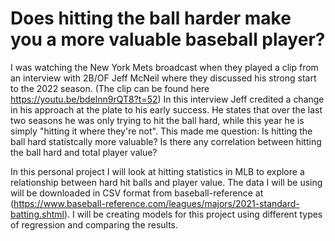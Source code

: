 # Does hitting the ball harder make you a more valuable baseball player?

I was watching the New York Mets broadcast when they played a clip from an interview with 2B/OF Jeff McNeil where they discussed his strong start to the 2022 season. (The clip can be found here https://youtu.be/bdelnn9rQT8?t=52) In this interview Jeff credited a change in his approach at the plate to his early success. He states that over the last two seasons he was only trying to hit the ball hard, while this year he is simply "hitting it where they're not". This made me question: Is hitting the ball hard statistcally more valuable? Is there any correlation between hitting the ball hard and total player value?

In this personal project I will look at hitting statistics in MLB to explore a relationship between hard hit balls and player value. The data I will be using will be downloaded in CSV format from baseball-reference at (https://www.baseball-reference.com/leagues/majors/2021-standard-batting.shtml). I will be creating models for this project using different types of regression and comparing the results.

